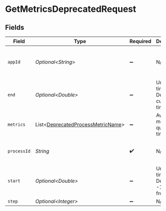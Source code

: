 # GetMetricsDeprecatedRequest


## Fields

| Field                                                                                    | Type                                                                                     | Required                                                                                 | Description                                                                              | Example                                                                                  |
| ---------------------------------------------------------------------------------------- | ---------------------------------------------------------------------------------------- | ---------------------------------------------------------------------------------------- | ---------------------------------------------------------------------------------------- | ---------------------------------------------------------------------------------------- |
| `appId`                                                                                  | *Optional\<String>*                                                                      | :heavy_minus_sign:                                                                       | N/A                                                                                      | app-af469a92-5b45-4565-b3c4-b79878de67d2                                                 |
| `end`                                                                                    | *Optional\<Double>*                                                                      | :heavy_minus_sign:                                                                       | Unix timestamp. Default is current time.                                                 |                                                                                          |
| `metrics`                                                                                | List\<[DeprecatedProcessMetricName](../../models/shared/DeprecatedProcessMetricName.md)> | :heavy_minus_sign:                                                                       | Available metrics to query over time.                                                    |                                                                                          |
| `processId`                                                                              | *String*                                                                                 | :heavy_check_mark:                                                                       | N/A                                                                                      | cbfcddd2-0006-43ae-996c-995fff7bed2e                                                     |
| `start`                                                                                  | *Optional\<Double>*                                                                      | :heavy_minus_sign:                                                                       | Unix timestamp. Default is -1 hour from `end`.                                           |                                                                                          |
| `step`                                                                                   | *Optional\<Integer>*                                                                     | :heavy_minus_sign:                                                                       | N/A                                                                                      |                                                                                          |
